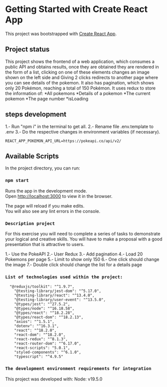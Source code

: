 # Getting Started with Create React App

This project was bootstrapped with [Create React App](https://github.com/facebook/create-react-app).
## Project status
This project shows the frontend of a web application, which consumes a public API and obtains results, once they are obtained they are rendered in the form of a list, clicking on one of these elements changes an image shown on the left side and Giving 2 clicks redirects to another page where you can see details of the pokemon. It also has pagination, which shows only 20 Pokémon, reaching a total of 150 Pokémon.
It uses redux to store the information of:
*All pokemons
*Details of a pokemon
*The current pokemon
*The page number
*isLoading


## steps development

1.- Run "npm i" in the terminal to get all.
2.- Rename file .env.template to .env
3.- Do the respective changes in environment variables (if necessary).


```
REACT_APP_POKEMON_API_URL=https://pokeapi.co/api/v2/

```

## Available Scripts

In the project directory, you can run:

### `npm start`

Runs the app in the development mode.\
Open [http://localhost:3000](http://localhost:3000) to view it in the browser.

The page will reload if you make edits.\
You will also see any lint errors in the console.

### `Description project`
For this exercise you will need to complete a series of tasks to demonstrate your logical and creative skills. You will have to make a proposal with a good presentation that is attractive to users.

1.- Use the PokeAPI
2.- User Redux
3.- Add pagination
4.- Load 20 Pokemons per page
5.- Limit to show only 150
6.- One click should change the image
7.- Double click should change the list for a details page


### `List of technologies used within the project:`
      "@reduxjs/toolkit": "^1.9.7",
        "@testing-library/jest-dom": "^5.17.0",
        "@testing-library/react": "^13.4.0",
        "@testing-library/user-event": "^13.5.0",
        "@types/jest": "^27.5.2",
        "@types/node": "^16.18.58",
        "@types/react": "^18.2.28",
        "@types/react-dom": "^18.2.13",
        "axios": "^1.5.1",
        "dotenv": "^16.3.1",
        "react": "^18.2.0",
        "react-dom": "^18.2.0",
        "react-redux": "^8.1.3",
        "react-router-dom": "^6.17.0",
        "react-scripts": "5.0.1",
        "styled-components": "^6.1.0",
        "typescript": "^4.9.5"

### `The development environment requirements for integration`
This project was developed with:
Node: v19.5.0

